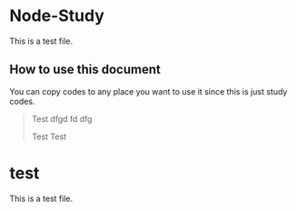 # Node-Study #
This is a test file.

## How to use this document ##
You can copy codes to any place you want to use it since this is just study codes.
 > Test
 > dfgd fd dfg 
 >
 > Test
 > Test

# test #
This is a test file.


